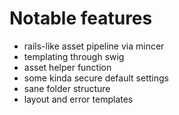# Notable features
* rails-like asset pipeline via mincer
* templating through swig
* asset helper function
* some kinda secure default settings
* sane folder structure
* layout and error templates
